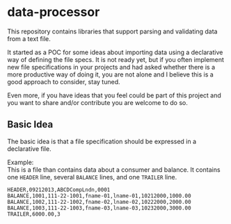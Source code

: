 # data-processor

This repository contains libraries that support parsing and validating data from a text file. 

It started as a POC for some ideas about importing data using a declarative way of defining the file specs. 
It is not ready yet, but if you often implement new file specifications in your projects and had asked whether there is a more productive way of doing it, you are not alone and I believe this is a good approach to consider, stay tuned. 

Even more, if you have ideas that you feel could be part of this project and you want to share and/or contribute you are welcome to do so.

## Basic Idea
The basic idea is that a file specification should be expressed in a declarative file.

Example:\
This is a file than contains data about a consumer and balance.
It contains one `HEADER` line, several `BALANCE` lines, and one `TRAILER` line.

```
HEADER,09212013,ABCDCompLndn,0001
BALANCE,1001,111-22-1001,fname-01,lname-01,10212000,1000.00
BALANCE,1002,111-22-1002,fname-02,lname-02,10222000,2000.00
BALANCE,1003,111-22-1003,fname-03,lname-03,10232000,3000.00
TRAILER,6000.00,3
```
